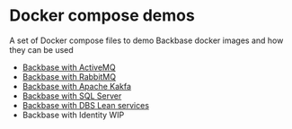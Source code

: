 # Docker compose demos

A set of Docker compose files to demo Backbase docker images and how they can be used

- [Backbase with ActiveMQ](docker-compose.yaml)
- [Backbase with RabbitMQ](docker-compose-rabbit.yaml)
- [Backbase with Apache Kakfa](docker-compose-kafka.yaml)
- [Backbase with SQL Server](docker-compose-mssql.yaml)
- [Backbase with DBS Lean services](docker-compose-dbs-lean.yaml)
- Backbase with Identity WIP 

